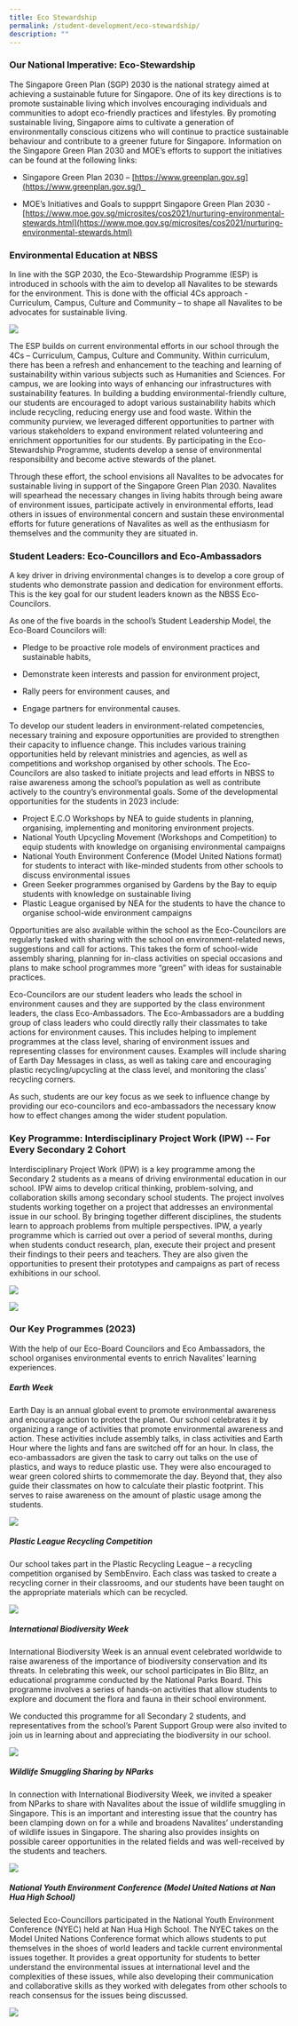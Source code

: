 ```yaml
---
title: Eco Stewardship
permalink: /student-development/eco-stewardship/
description: ""
---
```

### Our National Imperative: Eco-Stewardship

The Singapore Green Plan (SGP) 2030 is the national strategy aimed at achieving a sustainable future for Singapore. One of its key directions is to promote sustainable living which involves encouraging individuals and communities to adopt eco-friendly practices and lifestyles. By promoting sustainable living, Singapore aims to cultivate a generation of environmentally conscious citizens who will continue to practice sustainable behaviour and contribute to a greener future for Singapore. Information on the Singapore Green Plan 2030 and MOE’s efforts to support the initiatives can be found at the following links: 

*   Singapore Green Plan 2030 – [https://www.greenplan.gov.sg](https://www.greenplan.gov.sg/)  
    
*   MOE’s Initiatives and Goals to suppprt Singapore Green Plan 2030 - [https://www.moe.gov.sg/microsites/cos2021/nurturing-environmental-stewards.html](https://www.moe.gov.sg/microsites/cos2021/nurturing-environmental-stewards.html)

### Environmental Education at NBSS

In line with the SGP 2030, the Eco-Stewardship Programme (ESP) is introduced in schools with the aim to develop all Navalites to be stewards for the environment. This is done with the official 4Cs approach - Curriculum, Campus, Culture and Community – to shape all Navalites to be advocates for sustainable living.

![](/images/envedu1.png)

The ESP builds on current environmental efforts in our school through the 4Cs – Curriculum, Campus, Culture and Community. Within curriculum, there has been a refresh and enhancement to the teaching and learning of sustainability within various subjects such as Humanities and Sciences. For campus, we are looking into ways of enhancing our infrastructures with sustainability features. In building a budding environmental-friendly culture, our students are encouraged to adopt various sustainability habits which include recycling, reducing energy use and food waste. Within the community purview, we leveraged different opportunities to partner with various stakeholders to expand environment related volunteering and enrichment opportunities for our students. By participating in the Eco-Stewardship Programme, students develop a sense of environmental responsibility and become active stewards of the planet.   

Through these effort, the school envisions all Navalites to be advocates for sustainable living in support of the Singapore Green Plan 2030. Navalites will spearhead the necessary changes in living habits through being aware of environment issues, participate actively in environmental efforts, lead others in issues of environmental concern and sustain these environmental efforts for future generations of Navalites as well as the enthusiasm for themselves and the community they are situated in.

### Student Leaders: Eco-Councillors and Eco-Ambassadors

A key driver in driving environmental changes is to develop a core group of students who demonstrate passion and dedication for environment efforts. This is the key goal for our student leaders known as the NBSS Eco-Councilors.  

As one of the five boards in the school’s Student Leadership Model, the Eco-Board Councilors will:

*   Pledge to be proactive role models of environment practices and sustainable habits,  
    
*   Demonstrate keen interests and passion for environment project, 
    
*   Rally peers for environment causes, and  
    
*   Engage partners for environmental causes.

To develop our student leaders in environment-related competencies, necessary training and exposure opportunities are provided to strengthen their capacity to influence change. This includes various training opportunities held by relevant ministries and agencies, as well as competitions and workshop organised by other schools. The Eco-Councilors are also tasked to initiate projects and lead efforts in NBSS to raise awareness among the school’s population as well as contribute actively to the country’s environmental goals. Some of the developmental opportunities for the students in 2023 include: 

* Project E.C.O Workshops by NEA to guide students in planning, organising, implementing and monitoring environment projects.  
* National Youth Upcycling Movement (Workshops and Competition) to equip students with knowledge on organising environmental campaigns
* National Youth Environment Conference (Model United Nations format) for students to interact with like-minded students from other schools to discuss environmental issues
* Green Seeker programmes organised by Gardens by the Bay to equip students with knowledge on sustainable living 
* Plastic League organised by NEA for the students to have the chance to organise school-wide environment campaigns

Opportunities are also available within the school as the Eco-Councilors are regularly tasked with sharing with the school on environment-related news, suggestions and call for actions. This takes the form of school-wide assembly sharing, planning for in-class activities on special occasions and plans to make school programmes more “green” with ideas for sustainable practices.  

Eco-Councilors are our student leaders who leads the school in environment causes and they are supported by the class environment leaders, the class Eco-Ambassadors. The Eco-Ambassadors are a budding group of class leaders who could directly rally their classmates to take actions for environment causes. This includes helping to implement programmes at the class level, sharing of environment issues and representing classes for environment causes. Examples will include sharing of Earth Day Messages in class, as well as taking care and encouraging plastic recycling/upcycling at the class level, and monitoring the class’ recycling corners.  

As such, students are our key focus as we seek to influence change by providing our eco-councilors and eco-ambassadors the necessary know how to effect changes among the wider student population.

### Key Programme: Interdisciplinary Project Work (IPW) -- For Every Secondary 2 Cohort

Interdisciplinary Project Work (IPW) is a key programme among the Secondary 2 students as a means of driving environmental education in our school. IPW aims to develop critical thinking, problem-solving, and collaboration skills among secondary school students. The project involves students working together on a project that addresses an environmental issue in our school. By bringing together different disciplines, the students learn to approach problems from multiple perspectives. IPW, a yearly programme which is carried out over a period of several months, during when students conduct research, plan, execute their project and present their findings to their peers and teachers. They are also given the opportunities to present their prototypes and campaigns as part of recess exhibitions in our school.

![](/images/envedu6.png)

![](/images/envedu7.png)

### Our Key Programmes (2023)

With the help of our Eco-Board Councilors and Eco Ambassadors, the school organises environmental events to enrich Navalites’ learning experiences.  

##### Earth Week

Earth Day is an annual global event to promote environmental awareness and encourage action to protect the planet. Our school celebrates it by organizing a range of activities that promote environmental awareness and action. These activities include assembly talks, in class activities and Earth Hour where the lights and fans are switched off for an hour. In class, the eco\-ambassadors are given the task to carry out talks on the use of plastics, and ways to reduce plastic use. They were also encouraged to wear green colored shirts to commemorate the day. Beyond that, they also guide their classmates on how to calculate their plastic footprint. This serves to raise awareness on the amount of plastic usage among the students.

![](/images/envedu2.png)

##### Plastic League Recycling Competition  

Our school takes part in the Plastic Recycling League – a recycling competition organised by SembEnviro. Each class was tasked to create a recycling corner in their classrooms, and our students have been taught on the appropriate materials which can be recycled.

![](/images/envedu3.png)

##### International Biodiversity Week 

International Biodiversity Week is an annual event celebrated worldwide to raise awareness of the importance of biodiversity conservation and its threats. In celebrating this week, our school participates in Bio Blitz, an educational programme conducted by the National Parks Board. This programme involves a series of hands-on activities that allow students to explore and document the flora and fauna in their school environment. 

We conducted this programme for all Secondary 2 students, and representatives from the school’s Parent Support Group were also invited to join us in learning about and appreciating the biodiversity in our school.

![](/images/envedu4.png)

##### Wildlife Smuggling Sharing by NParks 

In connection with International Biodiversity Week, we invited a speaker from NParks to share with Navalites about the issue of wildlife smuggling in Singapore. This is an important and interesting issue that the country has been clamping down on for a while and broadens Navalites’ understanding of wildlife issues in Singapore. The sharing also provides insights on possible career opportunities in the related fields and was well-received by the students and teachers.

![](/images/envedu5.png)

##### National Youth Environment Conference (Model United Nations at Nan Hua High School) 

Selected Eco\-Councillors participated in the National Youth Environment Conference (NYEC) held at Nan Hua High School. The NYEC takes on the Model United Nations Conference format which allows students to put themselves in the shoes of world leaders and tackle current environmental issues together. It provides a great opportunity for students to better understand the environmental issues at international level and the complexities of these issues, while also developing their communication and collaborative skills as they worked with delegates from other schools to reach consensus for the issues being discussed.

![](/images/envedu8.png)